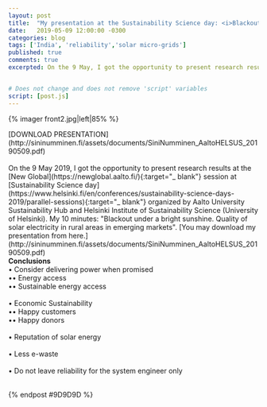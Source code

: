 ```yaml
---
layout: post
title:  "My presentation at the Sustainability Science day: <i>Blackout under a bright sunshine. Quality of solar electricity in rural areas in emerging markets</i>"
date:   2019-05-09 12:00:00 -0300
categories: blog
tags: ['India', 'reliability','solar micro-grids']
published: true
comments: true
excerpted: On the 9 May, I got the opportunity to present research results at the New Global session at the Aalto Sustainability Science day.


# Does not change and does not remove 'script' variables
script: [post.js]
---
```

{% imager front2.jpg|left|85% %}

<div style="clear:both;"></div>
[DOWNLOAD PRESENTATION](http://sininumminen.fi/assets/documents/SiniNumminen_AaltoHELSUS_20190509.pdf)
<br>
<br>
On the 9 May 2019, I got the opportunity to present research results at the [New Global](https://newglobal.aalto.fi/){:target="_ blank"} session at [Sustainability Science day](https://www.helsinki.fi/en/conferences/sustainability-science-days-2019/parallel-sessions){:target="_ blank"} organized by Aalto University Sustainability Hub and Helsinki Institute of Sustainability Science (University of Helsinki). My 10 minutes: "Blackout under a bright sunshine. Quality of solar electricity in rural areas in emerging markets". [You may download my presentation from here.](http://sininumminen.fi/assets/documents/SiniNumminen_AaltoHELSUS_20190509.pdf)


<br>
<b>Conclusions</b>
<br>
• Consider delivering power when promised
<br>
•• Energy access
<br>
•• Sustainable energy access
<br>
<br>
• Economic Sustainability
<br>
•• Happy customers
<br>
•• Happy donors
<br>
<br>
• Reputation of solar energy
<br>
<br>
• Less e-waste
<br>
<br>
• Do not leave reliability for
the system engineer only

<br>
<div style="clear:both;"></div>



<br>


{% endpost #9D9D9D %}
